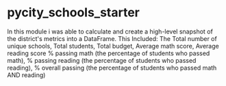 # pycity_schools_starter
In this module i was able to calculate and create a high-level snapshot of the district's metrics into a DataFrame.
This Included: The Total number of unique schools, Total students, Total budget, Average math score, Average reading score
% passing math (the percentage of students who passed math), % passing reading (the percentage of students who passed reading), % overall passing (the percentage of students who passed math AND reading)

